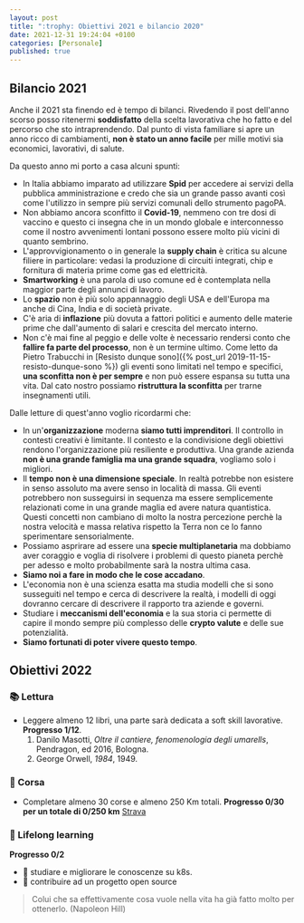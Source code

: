 ```yaml
---
layout: post
title: ":trophy: Obiettivi 2021 e bilancio 2020"
date: 2021-12-31 19:24:04 +0100
categories: [Personale]
published: true
---
```

## Bilancio 2021
Anche il 2021 sta finendo ed è tempo di bilanci. Rivedendo il post dell'anno scorso posso ritenermi **soddisfatto** della scelta lavorativa che ho fatto e del percorso che sto intraprendendo. Dal punto di vista familiare si apre un anno ricco di cambiamenti, **non è stato un anno facile** per mille motivi sia economici, lavorativi, di salute.

Da questo anno mi porto a casa alcuni spunti:

- In Italia abbiamo imparato ad utilizzare **Spid** per accedere ai servizi della pubblica amministrazione e credo che sia un grande passo avanti così come l'utilizzo in sempre più servizi comunali dello strumento pagoPA.
- Non abbiamo ancora sconfitto il **Covid-19**, nemmeno con tre dosi di vaccino e questo ci insegna che in un mondo globale e interconnesso come il nostro avvenimenti lontani possono essere molto più vicini di quanto sembrino.
- L'approvvigionamento o in generale la **supply chain** è critica su alcune filiere in particolare: vedasi la produzione di circuiti integrati, chip e fornitura di materia prime come gas ed elettricità.
- **Smartworking** è una parola di uso comune ed è contemplata nella maggior parte degli annunci di lavoro.
- Lo **spazio** non è più solo appannaggio degli USA e dell'Europa ma anche di Cina, India e di società private.
- C'è aria di **inflazione** più dovuta a fattori politici e aumento delle materie prime che dall'aumento di salari e crescita del mercato interno.
- Non c'è mai fine al peggio e delle volte è necessario rendersi conto che **fallire fa parte del processo**, non è un termine ultimo. Come letto da Pietro Trabucchi in [Resisto dunque sono]({% post_url 2019-11-15-resisto-dunque-sono %}) gli eventi sono limitati nel tempo e specifici, **una sconfitta non è per sempre** e non può essere espansa su tutta una vita. Dal cato nostro possiamo **ristruttura la sconfitta** per trarne insegnamenti utili.

Dalle letture di quest'anno voglio ricordarmi che:

- In un'**organizzazione** moderna **siamo tutti imprenditori**. Il controllo in contesti creativi è limitante. Il contesto e la condivisione degli obiettivi rendono l'organizzazione più resiliente e produttiva. Una grande azienda **non è una grande famiglia ma una grande squadra**, vogliamo solo i migliori.
- Il **tempo non è una dimensione speciale**. In realtà potrebbe non esistere in senso assoluto ma avere senso in località di massa. Gli eventi potrebbero non susseguirsi in sequenza ma essere semplicemente relazionati come in una grande maglia ed avere natura quantistica. Questi concetti non cambiano di molto la nostra percezione perchè la nostra velocità e massa relativa rispetto la Terra non ce lo fanno sperimentare sensorialmente.
- Possiamo asprirare ad essere una **specie multiplanetaria** ma dobbiamo aver coraggio e voglia di risolvere i problemi di questo pianeta perchè per adesso e molto probabilmente sarà la nostra ultima casa.
- **Siamo noi a fare in modo che le cose accadano**.
- L'economia non è una scienza esatta ma studia modelli che si sono susseguiti nel tempo e cerca di descrivere la realtà, i modelli di oggi dovranno cercare di descrivere il rapporto tra aziende e governi.
- Studiare i **meccanismi dell'economia** e la sua storia ci permette di capire il mondo sempre più complesso delle **crypto valute** e delle sue potenzialità.
- **Siamo fortunati di poter vivere questo tempo**.

## Obiettivi 2022

### :books: Lettura

- Leggere almeno 12 libri, una parte sarà dedicata a soft skill lavorative. **Progresso 1/12**.
  1. Danilo Masotti, _Oltre il cantiere, fenomenologia degli umarells_, Pendragon, ed 2016, Bologna.
  2. George Orwell, _1984_, 1949.

### :running: Corsa

- Completare almeno 30 corse e almeno 250 Km totali. **Progresso 0/30 per un totale di 0/250 km** [Strava](https://www.strava.com/athletes/27329378/training/log?feature=public-training-log)

### :rocket: Lifelong learning

**Progresso 0/2**

- :space_invader: studiare e migliorare le conoscenze su k8s.
- :space_invader: contribuire ad un progetto open source

> Colui che sa effettivamente cosa vuole nella vita ha già fatto molto per ottenerlo. (Napoleon Hill)
